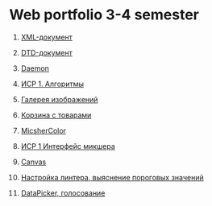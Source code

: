 # Web portfolio 3-4 semester

<ol>
<li><p><a href="https://github.com/t-anastasia/webdevelop/tree/master/1sem/%D0%A2%D0%B5%D0%BC%D0%B0%201/XMLT-001">XML-документ</a></p></li>
<li><p><a href="https://github.com/t-anastasia/webdevelop/tree/master/1sem/%D0%A2%D0%B5%D0%BC%D0%B0%201/XMLT-002"> DTD-документ</a></p></li>
<li><p><a href="https://github.com/t-anastasia/webdevelop/tree/master/1sem/%D0%A2%D0%B5%D0%BC%D0%B0%202/%D0%97%D0%B0%D0%B4%D0%B0%D0%BD%D0%B8%D0%B5%201/20200501_145159">Daemon</a></p></li>
  
<li><p><a href="https://github.com/t-anastasia/webdevelop/tree/master/1sem/%D0%A2%D0%B5%D0%BC%D0%B0%202/%D0%98%D0%A1%D0%A0/%D0%97%D0%B0%D0%B4%D0%B0%D0%BD%D0%B8%D0%B5%202">ИСР 1. Алгоритмы</a></p></li>
<li><p><a href="https://github.com/t-anastasia/webdevelop/tree/master/1sem/%D0%A2%D0%B5%D0%BC%D0%B0%203/%D0%97%D0%B0%D0%B4%D0%B0%D0%BD%D0%B8%D0%B5%202">Галерея изображений</a></p></li>


<li><p><a href="https://github.com/MeiJohnson/webdevelop/tree/master/2sem/%D0%A2%D0%B5%D0%BC%D0%B0%201/%D0%97%D0%B0%D0%B4%D0%B0%D0%BD%D0%B8%D0%B5%202/cart_task">Корзина с товарами</a></p></li>
<li><p><a href="https://github.com/t-anastasia/web/tree/master/UniversitySubjects/WEB(4sem)/Micsher Color">MicsherColor</a></p></li>
<li><p><a href="https://kodaktor.ru/g/mymixer_60675">ИСР 1 Интерфейс микшера</a></p></li>
<li><p><a href="https://github.com/t-anastasia/web/tree/master/UniversitySubjects/WEB(4sem)/Canvas">Canvas</a></p></li>


<li><p><a href="https://github.com/t-anastasia/webdevelop/tree/master/1sem/%D0%A2%D0%B5%D0%BC%D0%B0%204/%D0%97%D0%B0%D0%B4%D0%B0%D0%BD%D0%B8%D0%B5%201/20200501_224221">Настройка линтера, выяснение пороговых значений</a></p></li>


<li><p><a href="https://github.com/t-anastasia/webdevelop/tree/master/2sem/%D0%A2%D0%B5%D0%BC%D0%B0%204/%D0%97%D0%B0%D0%B4%D0%B0%D0%BD%D0%B8%D0%B5%202">DataPicker, голосование</a></p></li>

</ol>
